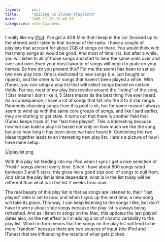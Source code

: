 ```yaml
---
layout:     post
title:      "Spicing up iTunes playlists"
date:       2006-11-10 18:46:33
categories: entertainment
---
```

I really like my [iPod](http://apple.com/ipod). I've got a 4GB Mini that I keep in the car (hooked up to the stereo) and I listen to that instead of the radio. I have a couple of playlists that account for about 2GB of songs on there. You would think with that many songs all would be good. And most of time it is, but after a while, you will listen to all of those songs and start to hear the same ones over and over and over. Even your most favorite of songs will begin to grate on your nerves. So how do you prevent this? For me the secret has been to set up two new play lists. One is dedicated to new songs (i.e. just bought or ripped), and the other is for songs that haven't been played a while. With iTunes, you can setup a play list that will select songs based on certain fields. For me, most of my play lists revolve around the "rating" of the song. 1 Star means I don't like it, 5 Stars means its the best thing I've ever heard. As a consequence, I have a lot of songs that fall into the 3 to 4 star range. Randomly choosing songs from this pool is ok, but for some reason I always seem to wind up with the same core groups of songs, and like I said earlier, they are starting to get stale. It turns out that there is another field that iTunes keeps track of, the "last time played". This is interesting because now we can build a play list based not only on how much we like the song, but also how long it has been since we have heard it. Combining the two ideas together leads to an interesting new play list. Here's a picture of how I have mine setup: 

![playlist.png](http://ironboundsoftware.com/blog/wp-content/uploads/2006/11/playlist.png)

With this play list feeding into my iPod when I sync I get a nice selection of "fresh" songs almost every time. Since I have about 800 songs rated between 3 and 5 stars, this gives me a good size pool of songs to pull from. And since the play list is time dependant, what is in the list today will be different than what is in the list 2 weeks from now.

The real beauty of this play list is that as songs are listened to, their "last played" date is set to now, and when I sync up the next time, a new song will take its place. This way, I can keep listening to the songs I like, but don't have to worry about stale songs because the play list is always being refreshed. And as I listen to songs on the Mac, this updates the last played dates also, so the net effect is I'm adding a lot of chaotic variability to the play list. Which in turn means that the songs on the play list will tend to be more "random" because there are two sources of input (the iPod and iTunes) that are influencing the results of what gets picked.
